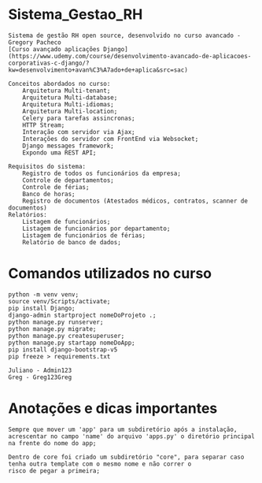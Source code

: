 # Sistema_Gestao_RH

    Sistema de gestão RH open source, desenvolvido no curso avancado - Gregory Pacheco
    [Curso avançado aplicações Django](https://www.udemy.com/course/desenvolvimento-avancado-de-aplicacoes-corporativas-c-django/?kw=desenvolvimento+avan%C3%A7ado+de+aplica&src=sac)

    Conceitos abordados no curso:
        Arquitetura Multi-tenant;
        Arquitetura Multi-database;
        Arquitetura Multi-idiomas;
        Arquitetura Multi-location;
        Celery para tarefas assincronas;
        HTTP Stream;
        Interação com servidor via Ajax;
        Interações do servidor com FrontEnd via Websocket;
        Django messages framework;
        Expondo uma REST API;

    Requisitos do sistema:
        Registro de todos os funcionários da empresa;
        Controle de departamentos;
        Controle de férias;
        Banco de horas;
        Registro de documentos (Atestados médicos, contratos, scanner de documentos)
    Relatórios:
        Listagem de funcionários;
        Listagem de funcionários por departamento;
        Listagem de funcionários de férias;
        Relatório de banco de dados;


# Comandos utilizados no curso
    python -m venv venv;
    source venv/Scripts/activate;
    pip install Django;
    django-admin startproject nomeDoProjeto .;
    python manage.py runserver;
    python manage.py migrate;
    python manage.py createsuperuser;
    python manage.py startapp nomeDoApp;
    pip install django-bootstrap-v5
    pip freeze > requirements.txt

    Juliano - Admin123
    Greg - Greg123Greg

# Anotações e dicas importantes
    Sempre que mover um 'app' para um subdiretório após a instalação, acrescentar no campo 'name' do arquivo 'apps.py' o diretório principal na frente do nome do app;

    Dentro de core foi criado um subdiretório "core", para separar caso tenha outra template com o mesmo nome e não correr o
    risco de pegar a primeira;